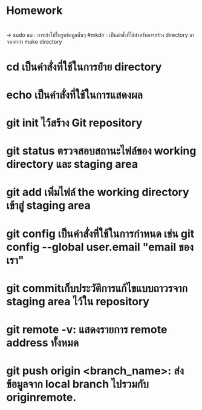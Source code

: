 # Homework
#
-> sudo su : การเข้าไปในรูทข้อมูลนั้นๆ 
#mkdir : เป็นคำสั่งที่ใช้สำหรับการสร้าง directory มาจากคำว่า make directory
# cd เป็นคำสั่งที่ใช้ในการย้่าย directory
# echo เป็นคำสั่งที่ใช้ในการแสดงผล
# git init ไว้สร้าง Git repository
# git status ตรวจสอบสถานะไฟล์ของ working directory และ staging area
# git add เพิ่มไฟล์ the working directory เข้าสู่ staging area
# git config เป็นคำสั่งที่ใช้ในการกำหนด เช่น git config --global user.email "email ของเรา"
# git commitเก็บประวัติการแก้ไขแบบถาวรจาก staging area ไว้ใน repository
# git remote -v: แสดงรายการ remote address ทั้งหมด
# git push origin <branch_name>: ส่งข้อมูลจาก local branch ไปรวมกับ originremote.


